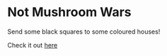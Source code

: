 Not Mushroom Wars
=================

Send some black squares to some coloured houses!

Check it out [here](http://etlgfx.com/nmw/)
